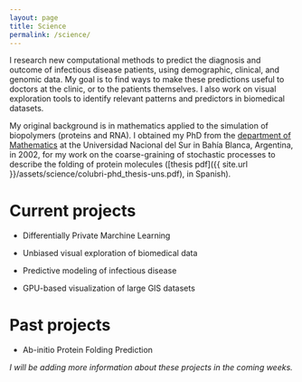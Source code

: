 ```yaml
---
layout: page
title: Science
permalink: /science/
---
```


I research new computational methods to predict the diagnosis and outcome of infectious disease patients, using demographic, clinical, and genomic data. My goal is to find ways to make these predictions useful to doctors at the clinic, or to the patients themselves. I also work on visual exploration tools to identify relevant patterns and predictors in  biomedical datasets.

My original background is in mathematics applied to the simulation of biopolymers (proteins and RNA). I obtained my PhD from the [department of Mathematics](http://www.matematica.uns.edu.ar/default.php) at the Universidad Nacional del Sur in Bahía Blanca, Argentina, in 2002, for my work on the coarse-graining of stochastic processes to describe the folding of protein molecules ([thesis pdf]({{ site.url }}/assets/science/colubri-phd_thesis-uns.pdf), in Spanish).


Current projects
================

* Differentially Private Marchine Learning

* Unbiased visual exploration of biomedical data 

* Predictive modeling of infectious disease

* GPU-based visualization of large GIS datasets

Past projects
=============

* Ab-initio Protein Folding Prediction

_I will be adding more information about these projects in the coming weeks._